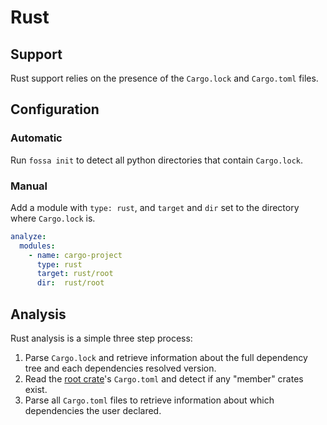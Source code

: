 # Rust

## Support

Rust support relies on the presence of the `Cargo.lock` and `Cargo.toml` files.

## Configuration

### Automatic

Run `fossa init` to detect all python directories that contain `Cargo.lock`.

### Manual

Add a module with `type: rust`, and `target` and `dir` set to the directory where `Cargo.lock` is.

```yaml
analyze:
  modules:
    - name: cargo-project
      type: rust
      target: rust/root
      dir:  rust/root
```

## Analysis

Rust analysis is a simple three step process:

1. Parse `Cargo.lock` and retrieve information about the full dependency tree and each dependencies resolved version.
2. Read the [root crate](https://doc.rust-lang.org/cargo/reference/manifest.html#the-workspace-section)'s `Cargo.toml` and detect if any "member" crates exist.
3. Parse all `Cargo.toml` files to retrieve information about which dependencies the user declared.
